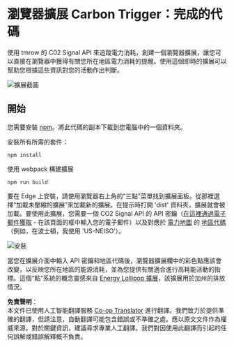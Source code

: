 <!--
CO_OP_TRANSLATOR_METADATA:
{
  "original_hash": "9361268ca430b2579375009e1eceb5e5",
  "translation_date": "2025-08-23T23:52:05+00:00",
  "source_file": "5-browser-extension/solution/translation/README.fr.md",
  "language_code": "hk"
}
-->
# 瀏覽器擴展 Carbon Trigger：完成的代碼

使用 tmrow 的 C02 Signal API 來追蹤電力消耗，創建一個瀏覽器擴展，讓您可以直接在瀏覽器中獲得有關您所在地區電力消耗的提醒。使用這個即時的擴展可以幫助您根據這些資訊對您的活動作出判斷。

![擴展截圖](../../../../../5-browser-extension/extension-screenshot.png)

## 開始

您需要安裝 [npm](https://npmjs.com)。將此代碼的副本下載到您電腦中的一個資料夾。

安裝所有所需的套件：

```
npm install
```

使用 webpack 構建擴展

```
npm run build
```

要在 Edge 上安裝，請使用瀏覽器右上角的“三點”菜單找到擴展面板。從那裡選擇“加載未壓縮的擴展”來加載新的擴展。在提示時打開 'dist' 資料夾，擴展就會被加載。要使用此擴展，您需要一個 CO2 Signal API 的 API 密鑰（[在這裡通過電子郵件獲取](https://www.co2signal.com/) - 在該頁面的框中輸入您的電子郵件）以及對應於 [電力地圖](https://www.electricitymap.org/map) 的 [地區代碼](http://api.electricitymap.org/v3/zones)（例如，在波士頓，我使用 'US-NEISO'）。

![安裝](../../../../../5-browser-extension/install-on-edge.png)

當您在擴展介面中輸入 API 密鑰和地區代碼後，瀏覽器擴展欄中的彩色點應該會改變，以反映您所在地區的能源消耗，並為您提供有關適合進行高耗能活動的指標。這個“點”系統的概念靈感來自 [Energy Lollipop 擴展](https://energylollipop.com/)，該擴展用於加州的排放情況。

**免責聲明**：  
本文件已使用人工智能翻譯服務 [Co-op Translator](https://github.com/Azure/co-op-translator) 進行翻譯。我們致力於提供準確的翻譯，但請注意，自動翻譯可能包含錯誤或不準確之處。應以原文文件作為權威來源。對於關鍵資訊，建議尋求專業人工翻譯。我們對因使用此翻譯而引起的任何誤解或錯誤解釋概不負責。
